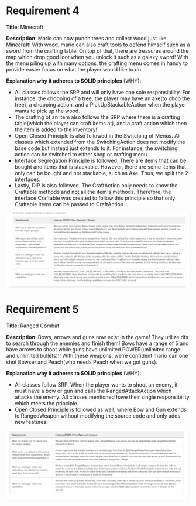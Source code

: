 # Requirement 4

**Title**: Minecraft

**Description**: Mario can now punch trees and collect wood just like Minecraft! With wood, mario can also craft
tools to defend himself such as a sword from the crafting table! On top of that, there are treasures around the map which drop good loot
when you unlock it such as a galaxy sword! With the menu piling up with many options, the crafting menu comes in handy to provide easier focus on what the player would like to do. 

**Explanation why it adheres to SOLID principles** (WHY):
- All classes follows the SRP and will only have one sole responsibility. For instance, the chopping of a tree, the player may have an axe(to chop the tree), a chopping action, and a PickUpStackableAction when the player wants to pick up the wood. 
- The crafting of an item also follows the SRP where there is a crafting table(which the player can craft items at), and a craft action which then the item is added to the inventory!
- Open Closed Principle is also followed in the Switching of Menus. All classes which extended from the SwitchingAction does not modify the base code but instead just extends to it. For instance, the switching action can be switched to either shop or crafting menu.
- Interface Segregation Principle is followed. There are items that can be bought and items that is stackable. However, there are some items that only can be bought and not stackable, such as Axe. Thus, we split the 2 interfaces.
- Lastly, DIP is also followed. The CraftAction only needs to know the Craftable methods and not all the item's methods. Therefore, the interface Craftable was created to follow this principle so that only Craftable items can be passed to CraftAction.

![img.png](img.png)

# Requirement 5

**Title**:
Ranged Combat

**Description**:
Bows, arrows and guns now exist in the game! They utilize dfs to search through the enemies and finish them! Bows have a range of 5 and have arrows to shoot while guns have unlimited POWER(unlimited range and unlimited bullets)!! With these weapons, we're confident mario can one shot Bowser and Peach(who needs Peach when we got guns).

**Explanation why it adheres to SOLID principles** (WHY):
- All classes follow SRP. When the player wants to shoot an enemy, it must have a bow or gun and calls the RangedAttackAction which attacks the enemy. All classes mentioned have their single responsibility which meets the principle.
- Open Closed Principle is followed as well, where Bow and Gun extends to RangedWeapon without modifying the source code and only adds new features.

![img_1.png](img_1.png)





[comment]: <> (| Requirements                                                                                                            | Features &#40;HOW&#41; / Your Approach / Answer                                                                                                                               |)

[comment]: <> (| ----------------------------------------------------------------------------------------------------------------------- | --------------------------------------------------------------------------------------------------------------------------------------------------------------------- |)

[comment]: <> (| Must use at least two &#40;2&#41; classes from the engine package                                                               |We used Item and Action from the engine class. RangedWeapon, Gun, Arrow and Bow all extends Item while RangedAttackAction extends from Action. |)

[comment]: <> (| Must use/re-use at least one&#40;1&#41; existing feature &#40;either from assignment 2 and/or fixed requirements from assignment 3&#41; | Arrows implements the Tradable interface and can be bought from Toad for $40. RangedAttackAction uses AttackAction from assignment 2 as it works similar to how it attacks the enemy&#40;take damage etc&#41;. Arrow also implements the resettable which will be removed when the player resets the game. We also used MagicPouch where it can store coins and now arrows as well! Bow can also be crafted using the craftable interface which was created in Assignment 3 Req 4.                                                                                                                                                      |)

[comment]: <> (| Must use existing or create new abstractions &#40;e.g., abstract or interface, apart from the engine code&#41;                  |  We have created the RangedWeapon abstract class where Gun and Bow extends to it. As all ranged weapons do have the code to search for enemies at a distance and also have limited ammunition, it follows the Open Closed Principle by extending the code and not modifying the base code. Arrows do utilize the existing Stackable interface as well where one arrow item can have multiple amounts of arrow in it which reduces the amount of items on the ground.                                                                                                                                                            |)

[comment]: <> (| Must use existing or create new capabilities                                                                            |  We used the existing capability of HOSTILE_TO_PLAYER capability. In the dfs, if it finds any actor with that capability, it will let the player know that it can shoot that actor. Arrows also uses the existing CAN_CARRY_STORABLES where the magic pouch will then add the amount of arrows to the magic pouch. Furthermore, it also uses the RESETTABLE capability to reset the arrows if they are on the ground.                                                                                                                                                                     |)
